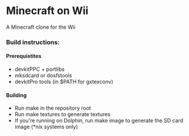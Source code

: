 # Minecraft on Wii

A Minecraft clone for the Wii

### Build instructions:

#### Prerequistites

 - devkitPPC + portlibs
 - mksdcard or dosfstools
 - devkitPro tools (in $PATH for gxtexconv)

#### Building

 - Run make in the repository root
 - Run make textures to generate textures
 - If you're running on Dolphin, run make image to generate the SD card image (\*nix systems only)

